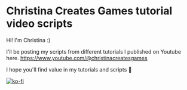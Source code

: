 # Christina Creates Games tutorial video scripts

Hi!
I'm Christina :)

I'll be posting my scripts from different tutorials I published on Youtube here. 
https://www.youtube.com/@christinacreatesgames

I hope you'll find value in my tutorials and scripts 💛

[![ko-fi](https://ko-fi.com/img/githubbutton_sm.svg)](https://ko-fi.com/O5O8G1VIO)
